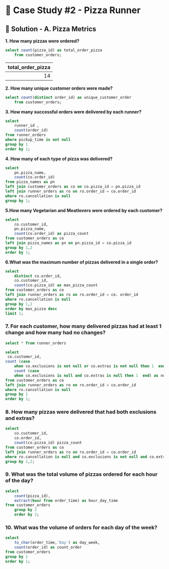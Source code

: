 # 🍕 Case Study #2 - Pizza Runner

## 🍝 Solution - A. Pizza Metrics

**1. How many pizzas were ordered?**

````sql
select count(pizza_id) as total_order_pizza
	from customer_orders;
````
| total_order_pizza |
|------------------:|
|                14 |

**2. How many unique customer orders were made?**

````sql
select count(distinct order_id) as unique_customer_order
	from customer_orders;
````

**3. How many successful orders were delivered by each runner?**

````sql
select 
	runner_id , 
	count(order_id)
from runner_orders
where pickup_time is not null 
group by 1
order by 1;
````

**4. How many of each type of pizza was delivered?**

````sql
select 
	pn.pizza_name,
	count(co.order_id)
from pizza_names as pn
left join customer_orders as co on co.pizza_id = pn.pizza_id
left join runner_orders as ro on ro.order_id = co.order_id
where ro.cancellation is null
group by 1;
````

**5.How many Vegetarian and Meatlovers were ordered by each customer?**

````sql
select 
	co.customer_id,
	pn.pizza_name,
	count(co.order_id) as pizza_count
from customer_orders as co 
left join pizza_names as pn on pn.pizza_id = co.pizza_id
group by 1,2
order by 1;
````
**6.What was the maximum number of pizzas delivered in a single order?**

````sql
select
	distinct co.order_id,
	co.customer_id,
	count(co.pizza_id) as max_pizza_count
from customer_orders as co 
left join runner_orders as ro on ro.order_id = co. order_id
where ro.cancellation is null
group by 1,2
order by max_pizza desc
limit 1;
````

### 7. For each customer, how many delivered pizzas had at least 1 change and how many had no changes?

````sql
select * from runner_orders

select 
 co.customer_id,
count (case 
	when co.exclusions is not null or co.extras is not null then 1  end) as pizza_change,
	count (case 
	when co.exclusions is null and co.extras is null then 1  end) as no_pizza_change
from customer_orders as co
left join runner_orders as ro on ro.order_id = co.order_id
where ro.cancellation is null
group by 1
order by 1;
````

### 8. How many pizzas were delivered that had both exclusions and extras?

````sql
select 
	co.customer_id,
	co.order_id,
	count(co.pizza_id) pizza_count		
from customer_orders as co 
left join runner_orders as ro on ro.order_id = co.order_id
where ro.cancellation is null and co.exclusions is not null and co.extras is not null
group by 1,2;
````

### 9. What was the total volume of pizzas ordered for each hour of the day?

````sql
select
	count(pizza_id),
	extract(hour from order_time) as hour_day_time
from customer_orders
	group by 2
	order by 2;
````

### 10. What was the volume of orders for each day of the week?

````sql
select 
	to_char(order_time,'Day') as day_week,
	count(order_id) as count_order
from customer_orders
group by 1
order by 1;
````
